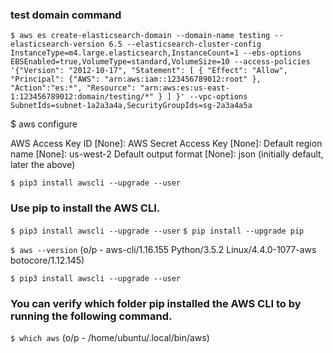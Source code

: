 ### test domain command

```
$ aws es create-elasticsearch-domain --domain-name testing --elasticsearch-version 6.5 --elasticsearch-cluster-config InstanceType=m4.large.elasticsearch,InstanceCount=1 --ebs-options EBSEnabled=true,VolumeType=standard,VolumeSize=10 --access-policies '{"Version": "2012-10-17", "Statement": [ { "Effect": "Allow", "Principal": {"AWS": "arn:aws:iam::123456789012:root" }, "Action":"es:*", "Resource": "arn:aws:es:us-east-1:123456789012:domain/testing/*" } ] }' --vpc-options SubnetIds=subnet-1a2a3a4a,SecurityGroupIds=sg-2a3a4a5a
```
$ aws configure

AWS Access Key ID [None]:
AWS Secret Access Key [None]:
Default region name [None]: us-west-2
Default output format [None]: json
 (initially default, later the above)

`$ pip3 install awscli --upgrade --user`

### Use pip to install the AWS CLI.
`$ pip3 install awscli --upgrade --user`
`$ pip install --upgrade pip`

`$ aws --version`
(o/p - aws-cli/1.16.155 Python/3.5.2 Linux/4.4.0-1077-aws botocore/1.12.145)

`$ pip3 install awscli --upgrade --user`

### You can verify which folder pip installed the AWS CLI to by running the following command.
`$ which aws`
(o/p - /home/ubuntu/.local/bin/aws)
